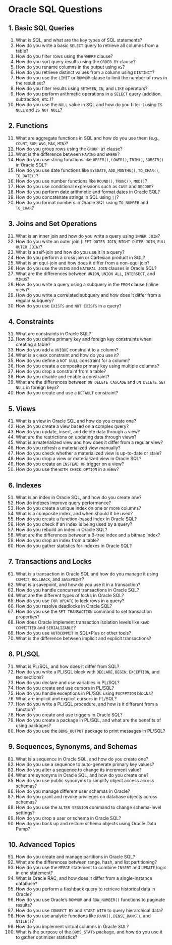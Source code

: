 
# Oracle SQL Questions

## 1. Basic SQL Queries

1. What is SQL, and what are the key types of SQL statements?
2. How do you write a basic `SELECT` query to retrieve all columns from a table?
3. How do you filter rows using the `WHERE` clause?
4. How do you sort query results using the `ORDER BY` clause?
5. How do you rename columns in the output using `AS`?
6. How do you retrieve distinct values from a column using `DISTINCT`?
7. How do you use the `LIMIT` or `ROWNUM` clause to limit the number of rows in the result set?
8. How do you filter results using `BETWEEN`, `IN`, and `LIKE` operators?
9. How do you perform arithmetic operations in a `SELECT` query (addition, subtraction, etc.)?
10. How do you use the `NULL` value in SQL and how do you filter it using `IS NULL` and `IS NOT NULL`?

## 2. Functions

11. What are aggregate functions in SQL and how do you use them (e.g., `COUNT`, `SUM`, `AVG`, `MAX`, `MIN`)?
12. How do you group rows using the `GROUP BY` clause?
13. What is the difference between `HAVING` and `WHERE`?
14. How do you use string functions like `UPPER()`, `LOWER()`, `TRIM()`, `SUBSTR()` in Oracle SQL?
15. How do you use date functions like `SYSDATE`, `ADD_MONTHS()`, `TO_CHAR()`, `TO_DATE()`?
16. How do you use number functions like `ROUND()`, `TRUNC()`, `MOD()`?
17. How do you use conditional expressions such as `CASE` and `DECODE`?
18. How do you perform date arithmetic and format dates in Oracle SQL?
19. How do you concatenate strings in SQL using `||`?
20. How do you format numbers in Oracle SQL using `TO_NUMBER` and `TO_CHAR`?

## 3. Joins and Set Operations

21. What is an inner join and how do you write a query using `INNER JOIN`?
22. How do you write an outer join (`LEFT OUTER JOIN`, `RIGHT OUTER JOIN`, `FULL OUTER JOIN`)?
23. What is a self-join and how do you use it in a query?
24. How do you perform a cross join or Cartesian product in SQL?
25. What is an equi-join and how does it differ from a non-equi join?
26. How do you use the `USING` and `NATURAL JOIN` clauses in Oracle SQL?
27. What are the differences between `UNION`, `UNION ALL`, `INTERSECT`, and `MINUS`?
28. How do you write a query using a subquery in the `FROM` clause (inline view)?
29. How do you write a correlated subquery and how does it differ from a regular subquery?
30. How do you use `EXISTS` and `NOT EXISTS` in a query?

## 4. Constraints

31. What are constraints in Oracle SQL?
32. How do you define primary key and foreign key constraints when creating a table?
33. How do you add a `UNIQUE` constraint to a column?
34. What is a `CHECK` constraint and how do you use it?
35. How do you define a `NOT NULL` constraint for a column?
36. How do you create a composite primary key using multiple columns?
37. How do you drop a constraint from a table?
38. How do you disable and enable a constraint?
39. What are the differences between `ON DELETE CASCADE` and `ON DELETE SET NULL` in foreign keys?
40. How do you create and use a `DEFAULT` constraint?

## 5. Views

41. What is a view in Oracle SQL and how do you create one?
42. How do you create a view based on a complex query?
43. How do you update, insert, and delete data through a view?
44. What are the restrictions on updating data through views?
45. What is a materialized view and how does it differ from a regular view?
46. How do you refresh a materialized view manually?
47. How do you check whether a materialized view is up-to-date or stale?
48. How do you drop a view or materialized view in Oracle SQL?
49. How do you create an `INSTEAD OF` trigger on a view?
50. How do you use the `WITH CHECK OPTION` in a view?

## 6. Indexes

51. What is an index in Oracle SQL, and how do you create one?
52. How do indexes improve query performance?
53. How do you create a unique index on one or more columns?
54. What is a composite index, and when should it be used?
55. How do you create a function-based index in Oracle SQL?
56. How do you check if an index is being used by a query?
57. How do you rebuild an index in Oracle SQL?
58. What are the differences between a B-tree index and a bitmap index?
59. How do you drop an index from a table?
60. How do you gather statistics for indexes in Oracle SQL?

## 7. Transactions and Locks

61. What is a transaction in Oracle SQL and how do you manage it using `COMMIT`, `ROLLBACK`, and `SAVEPOINT`?
62. What is a savepoint, and how do you use it in a transaction?
63. How do you handle concurrent transactions in Oracle SQL?
64. What are the different types of locks in Oracle SQL?
65. How do you use `FOR UPDATE` to lock rows in a query?
66. How do you resolve deadlocks in Oracle SQL?
67. How do you use the `SET TRANSACTION` command to set transaction properties?
68. How does Oracle implement transaction isolation levels like `READ COMMITTED` and `SERIALIZABLE`?
69. How do you use `AUTOCOMMIT` in SQL*Plus or other tools?
70. What is the difference between implicit and explicit transactions?

## 8. PL/SQL

71. What is PL/SQL, and how does it differ from SQL?
72. How do you write a PL/SQL block with `DECLARE`, `BEGIN`, `EXCEPTION`, and `END` sections?
73. How do you declare and use variables in PL/SQL?
74. How do you create and use cursors in PL/SQL?
75. How do you handle exceptions in PL/SQL using `EXCEPTION` blocks?
76. What are implicit and explicit cursors in PL/SQL?
77. How do you write a PL/SQL procedure, and how is it different from a function?
78. How do you create and use triggers in Oracle SQL?
79. How do you create a package in PL/SQL, and what are the benefits of using packages?
80. How do you use the `DBMS_OUTPUT` package to print messages in PL/SQL?

## 9. Sequences, Synonyms, and Schemas

81. What is a sequence in Oracle SQL, and how do you create one?
82. How do you use a sequence to auto-generate primary key values?
83. How do you alter a sequence to change its increment value?
84. What are synonyms in Oracle SQL, and how do you create one?
85. How do you use public synonyms to simplify object access across schemas?
86. How do you manage different user schemas in Oracle?
87. How do you grant and revoke privileges on database objects across schemas?
88. How do you use the `ALTER SESSION` command to change schema-level settings?
89. How do you drop a user or schema in Oracle SQL?
90. How do you back up and restore schema objects using Oracle Data Pump?

## 10. Advanced Topics

91. How do you create and manage partitions in Oracle SQL?
92. What are the differences between range, hash, and list partitioning?
93. How do you use the `MERGE` statement to combine `INSERT` and `UPDATE` logic in one statement?
94. What is Oracle RAC, and how does it differ from a single-instance database?
95. How do you perform a flashback query to retrieve historical data in Oracle?
96. How do you use Oracle’s `ROWNUM` and `ROW_NUMBER()` functions to paginate results?
97. How do you use `CONNECT BY` and `START WITH` to query hierarchical data?
98. How do you use analytic functions like `RANK()`, `DENSE_RANK()`, and `NTILE()`?
99. How do you implement virtual columns in Oracle SQL?
100. What is the purpose of the `DBMS_STATS` package, and how do you use it to gather optimizer statistics?
